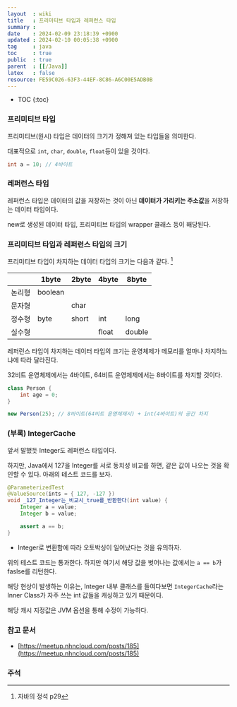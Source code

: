 ```yaml
---
layout  : wiki
title   : 프리미티브 타입과 레퍼런스 타입
summary : 
date    : 2024-02-09 23:18:39 +0900
updated : 2024-02-10 00:05:38 +0900
tag     : java 
toc     : true
public  : true
parent  : [[/Java]] 
latex   : false
resource: FE59C026-63F3-44EF-8C86-A6C00E5ADB0B
---
```

* TOC
{:toc}

### 프리미티브 타입

프리미티브(원시) 타입은 데이터의 크기가 정해져 있는 타입들을 의미한다.

대표적으로 `int`, `char`, `double`, `float`등이 있을 것이다.

```java
int a = 10; // 4바이트
```

### 레퍼런스 타입

레퍼런스 타입은 데이터의 값을 저장하는 것이 아닌 **데이터가 가리키는 주소값**을 저장하는 데이터 타입이다.

new로 생성된 데이터 타입, 프리미티브 타입의 wrapper 클래스 등이 해당된다.

### 프리미티브 타입과 레퍼런스 타입의 크기

프리미티브 타입이 차지하는 데이터 타입의 크기는 다음과 같다. [^1]

|        | 1byte   | 2byte | 4byte   | 8byte  |
|--------|---------|-------|---------|--------|
| 논리형 | boolean |       |         |        |
| 문자형 |         | char  |         |        |
| 정수형 | byte    | short | int     | long   |
| 실수형 |         |       | float   | double |

레퍼런스 타입이 차지하는 데이터 타입의 크기는 운영체제가 메모리를 얼마나 차지하느냐에 따라 달라진다.

32비트 운영체제에서는 4바이트, 64비트 운영체제에서는 8바이트를 차지할 것이다.

```java
class Person {
	int age = 0;
}

new Person(25); // 8바이트(64비트 운영체제시) + int(4바이트)의 공간 차지
```

### (부록) IntegerCache

앞서 말했듯 Integer도 레퍼런스 타입이다. 

하지만, Java에서 127을 Integer를 서로 동치성 비교를 하면, 같은 값이 나오는 것을 확인할 수 있다. 아래의 테스트 코드를 보자.

```java
@ParameterizedTest
@ValueSource(ints = { 127, -127 })
void _127_Integer는_비교시_true를_반환한다(int value) {
	Integer a = value;
	Integer b = value;

	assert a == b;
}
```

- Integer로 변환함에 따라 오토박싱이 일어났다는 것을 유의하자.

위의 테스트 코드는 통과한다. 하지만 여기서 해당 값을 벗어나는 값에서는 `a == b`가 faslse를 리턴한다.

해당 현상이 발생하는 이유는, Integer 내부 클래스를 들여다보면 `IntegerCache`라는 Inner Class가 자주 쓰는 int 값들을 캐싱하고 있기 때문이다.

해당 캐시 지정값은 JVM 옵션을 통해 수정이 가능하다.

### 참고 문서
- [https://meetup.nhncloud.com/posts/185](https://meetup.nhncloud.com/posts/185)

### 주석

[^1]: 자바의 정석 p29
